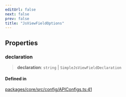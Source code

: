 ```yaml
---
editUrl: false
next: false
prev: false
title: "JsViewFieldOptions"
---
```


## Properties

### declaration

> **declaration**: `string` \| `SimpleJsViewFieldDeclaration`

#### Defined in

[packages/core/src/config/APIConfigs.ts:41](https://github.com/mProjectsCode/obsidian-meta-bind-plugin/blob/6d84d4e1af13951a4f9f713d142b213b046a5a9e/packages/core/src/config/APIConfigs.ts#L41)
